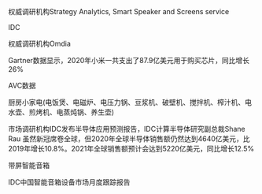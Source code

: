 权威调研机构Strategy Analytics, Smart Speaker and Screens service

IDC

权威调研机构Omdia


Gartner数据显示，2020年小米一共支出了87.9亿美元用于购买芯片，同比增长26%

AVC数据


厨房小家电(电饭煲、电磁炉、电压力锅、豆浆机、破壁机、搅拌机、榨汁机、电水壶、煎烤机、电蒸炖锅、养生壶)







市场调研机构IDC发布半导体应用预测报告，IDC计算半导体研究副总裁Shane Rau 虽然新冠席卷全球，但2020年全球半导体销售额仍然达到4640亿美元，比2019年增长10.8%。2021年全球销售额预计会达到5220亿美元，同比增长12.5%









带屏智能音箱


IDC中国智能音箱设备市场月度跟踪报告





